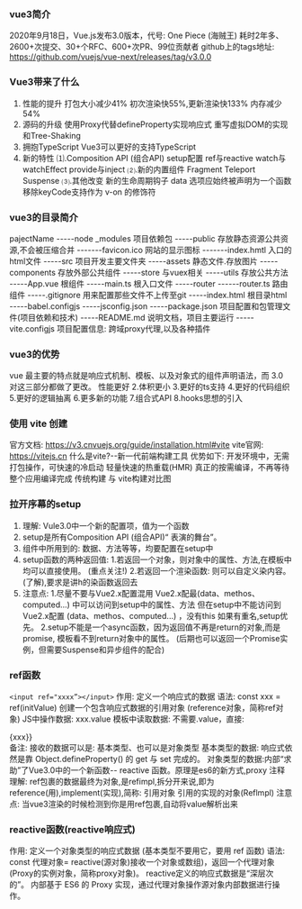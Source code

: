 ###  vue3简介
2020年9月18日，Vue.js发布3.0版本，代号: One Piece (海贼王)
耗时2年多、2600+次提交、30+个RFC、600+次PR、99位贡献者
github上的tags地址: https://github.com/vuejs/vue-next/releases/tag/v3.0.0

### Vue3带来了什么
1. 性能的提升
   打包大小减少41%
   初次渲染快55%,更新渲染快133%
   内存减少54%
2. 源码的升级
   使用Proxy代替defineProperty实现响应式
   重写虚拟DOM的实现和Tree-Shaking
3. 拥抱TypeScript
   Vue3可以更好的支持TypeScript
4. 新的特性
⑴.Composition API (组合API)
   setup配置
   ref与reactive
   watch与watchEffect
   provide与inject
⑵.新的内置组件
   Fragment
   Teleport
   Suspense
⑶.其他改变
   新的生命周期钩子
   data 选项应始终被声明为一个函数
   移除keyCode支持作为 v-on 的修饰符


### vue3的目录简介
pajectName 
  -----node _modules 项目依赖包
  -----public  存放静态资源公共资源,不会被压缩合并
  -------favicon.ico  网站的显示图标
  -------index.hmtl  入口的html文件
  -----src  项目开发主要文件夹
      -----assets  静态文件.存放图片
      -----components  存放外部公共组件
      -----store  与vuex相关
      -----utils  存放公共方法
      -----App.vue  根组件
      -----main.ts  根入口文件
  -----router
      ------router.ts  路由组件
  -----.gitignore 用来配置那些文件不上传至git 
  -----index.html  根目录html
  -----babel.configjs
  -----jsconfig.json
  -----package.json  项目配置和包管理文件(项目依赖和技术)
  -----README.md  说明文档，项目主要运行
  -----vite.configjs  项目配置信息: 跨域proxy代理,以及各种插件


### vue3的优势
 vue 最主要的特点就是响应式机制、模板、以及对象式的组件声明语法，而 3.0 对这三部分都做了更改。
 性能更好
2.体积更小
3.更好的ts支持
4.更好的代码组织
5.更好的逻辑抽离
6.更多新的功能
7.组合式API
8.hooks思想的引入 


###  使用 vite 创建
官方文档: https://v3.cnvuejs.org/guide/installation.html#vite
vite官网: https://vitejs.cn
什么是vite?--新一代前端构建工具
优势如下:
  开发环境中，无需打包操作，可快速的冷启动
  轻量快速的热重载(HMR)
  真正的按需编译，不再等待整个应用编译完成
传统构建 与 vite构建对比图


### 拉开序幕的setup
1. 理解: Vule3.0中一个新的配置项，值为一个函数
2. setup是所有Composition API (组合API)“ 表演的舞台”。
3. 组件中所用到的: 数据、方法等等，均要配置在setup中
4. setup函数的两种返回值:
   1.若返回一个对象，则对象中的属性、方法,在模板中均可以直接使用。 (重点关注!)
   2.若返回一个渲染函数: 则可以自定义染内容。 (了解),要求是讲h的染函数返回去
5. 注意点:
   1.尽量不要与Vue2.x配置混用
    Vue2.x配最(data、methos、computed...) 中可以访问到setup中的属性、方法
    但在setup中不能访问到Vue2.x配置 (data、methos、computed...) ，没有this
    如果有重名,setup优先。
   2.setup不能是一个async函数，因为返回值不再是return的对象,而是promise, 模板看不到return对象中的属性。 (后期也可以返回一个Promise实例，但需要Suspense和异步组件的配合)


### ref函数
```<input ref="xxxx”></input>```
作用: 定义一个响应式的数据
语法: const xxx = ref(initValue)
  创建一个包含响应式数据的引用对象 (reference对象，简称ref对象)
  JS中操作数据: xxx.value
  模板中读取数据: 不需要.value，直接: <div>{xxx}}</div>
备注:
  接收的数据可以是: 基本类型、也可以是对象类型
  基本类型的数据: 响应式依然是靠 Object.defineProperty() 的 get 与 set 完成的。
  对象类型的数据:内部“求助”了Vue3.0中的一个新函数-- reactive 函数。原理是es6的新方式,proxy
注释理解:
  ref包裹的数据最终为对象,是refimpl,拆分开来说,即为reference(用),implement(实现),简称: 引用对象 引用的实现的对象(Reflmpl)
注意点: 当vue3渲染的时候检测到你是用ref包裹,自动将value解析出来


### reactive函数(reactive响应式)
作用: 定义一个对象类型的响应式数据 (基本类型不要用它，要用 ref 函数)
语法: const 代理对象= reactive(源对象)接收一个对象或数组)，返回一个代理对象 (Proxy的实例对象，简称proxy对象)。
reactive定义的响应式数据是“深层次的”。
内部基于 ES6 的 Proxy 实现，通过代理对象操作源对象内部数据进行操作。
